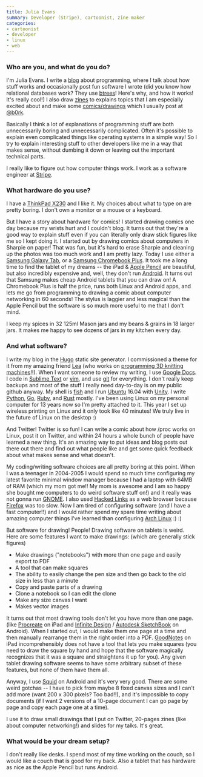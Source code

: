 ```yaml
---
title: Julia Evans
summary: Developer (Stripe), cartoonist, zine maker
categories:
- cartoonist
- developer
- linux
- web
---
```


### Who are you, and what do you do?

I'm Julia Evans. I write a [blog](http://jvns.ca/ "Julia's weblog") about programming, where I talk about how stuff works and occasionally post fun software I wrote (did you know how relational databases work? They use [btrees](http://jvns.ca/blog/2014/09/27/how-does-sqlite-work-part-1-pages/ "Julia's post on SQLite.")! Here's why, and how it works! It's really cool!) I also draw [zines](http://jvns.ca/zines/ "Julia's zines.") to explains topics that I am especially excited about and make some [comics/drawings](http://drawings.jvns.ca/ "Julia's artwork.") which I usually post at [@b0rk](https://twitter.com/b0rk "Julia's Twitter account.").

Basically I think a lot of explanations of programming stuff are both unnecessarily boring and unnecessarily complicated. Often it's possible to explain even complicated things like operating systems in a simple way! So I try to explain interesting stuff to other developers like me in a way that makes sense, without dumbing it down or leaving out the important technical parts.

I really like to figure out how computer things work. I work as a software engineer at [Stripe][].

### What hardware do you use?

I have a [ThinkPad X230][thinkpad-x230] and I like it. My choices about what to type on are pretty boring. I don't own a monitor or a mouse or a keyboard.

But I have a story about hardware for comics! I started drawing comics one day because my wrists hurt and I couldn't blog. It turns out that they're a good way to explain stuff even if you can literally only draw stick figures like me so I kept doing it. I started out by drawing comics about computers in Sharpie on paper! That was fun, but it's hard to erase Sharpie and cleaning up the photos was too much work and I am pretty lazy. Today I use either a [Samsung Galaxy Tab][galaxy-tab], or a [Samsung Chromebook Plus][chromebook-plus]. It took me a long time to find the tablet of my dreams -- the iPad & [Apple Pencil][pencil] are beautiful, but also incredibly expensive and, well, they don't run [Android][]. It turns out that Samsung makes cheap Android tablets that you can draw on! A Chromebook Plus is half the price, runs both Linux and Android apps, and lets me go from programming to drawing a comic about computer networking in 60 seconds! The stylus is laggier and less magical than the Apple Pencil but the software is so much more useful to me that I don't mind.

I keep my spices in 32 125ml Mason jars and my beans & grains in 18 larger jars. It makes me happy to see dozens of jars in my kitchen every day.

### And what software?

I write my blog in the [Hugo][] static site generator. I commissioned a theme for it from my amazing friend [Lea](http://www.instamatique.com/ "Lea's website.") (who works on [programming 3D knitting machines](https://www.youtube.com/watch?v=02h74L1PmaU "A YouTube video of Lea's StrangeLoop talk about 3D knitting machines.")!!). When I want someone to review my writing, I use [Google Docs][google-docs]. I code in [Sublime Text][sublime-text] or [vim][], and use [git][] for everything. I don't really keep backups and most of the stuff I really need day-to-day is on my public github anyway. My shell is [fish][] and I run [Ubuntu][] 16.04 with [Unity][unity.2]. I write [Python][], [Go][], [Ruby][], and [Rust][] mostly. I've been using Linux on my personal computer for 13 years now so I'm pretty attached to it. This year I set up wireless printing on Linux and it only took like 40 minutes! We truly live in the future of Linux on the desktop :)

And Twitter! Twitter is so fun! I can write a comic about how /proc works on Linux, post it on Twitter, and within 24 hours a whole bunch of people have learned a new thing. It's an amazing way to put ideas and blog posts out there out there and find out what people like and get some quick feedback about what makes sense and what doesn't.

My coding/writing software choices are all pretty boring at this point. When I was a teenager in 2004-2005 I would spend so much time configuring my latest favorite minimal window manager because I had a laptop with 64MB of RAM (which my mom got me!! My mom is awesome and I am so happy she bought me computers to do weird software stuff on!) and it really was not gonna run [GNOME][]. I also used [Hacked Links][hacked-links] as a web browser because [Firefox][] was too slow. Now I am tired of configuring software (and I have a fast computer!!) and I would rather spend my spare time writing about amazing computer things I've learned than configuring [Arch Linux][arch-linux] :) :)

But software for drawing! People! Drawing software on tablets is weird. Here are some features I want to make drawings: (which are generally stick figures)

- Make drawings ("notebooks") with more than one page and easily export to PDF
- A tool that can make squares
- The ability to easily change the pen size and then go back to the old size in less than a minute
- Copy and paste parts of a drawing
- Clone a notebook so I can edit the clone
- Make any size canvas I want
- Makes vector images

It turns out that most drawing tools don't let you have more than one page. (like [Procreate][procreate-ios] on iPad and [Infinite Design][infinite-design-android] / [Autodesk SketchBook][sketchbook-android] on Android). When I started out, I would make them one page at a time and then manually rearrange them in the right order into a PDF. [GoodNotes][goodnotes-ios] on iPad incomprehensibly does not have a tool that lets you make squares (you need to draw the square by hand and hope that the software magically recognizes that it was a square and straightens it up for you). Any given tablet drawing software seems to have some arbitrary subset of these features, but none of them have them all.

Anyway, I use [Squid][squid-android] on Android and it's very very good. There are some weird gotchas -- I have to pick from maybe 8 fixed canvas sizes and I can't add more (want 200 x 300 pixels? Too bad!!), and it's impossible to copy documents (if I want 2 versions of a 10-page document I can go page by page and copy each page one at a time).

I use it to draw small drawings that I put on Twitter, 20-pages zines (like about computer networking!) and slides for my talks. It's great.

### What would be your dream setup?

I don't really like desks. I spend most of my time working on the couch, so I would like a couch that is good for my back. Also a tablet that has hardware as nice as the Apple Pencil but runs Android.

[chromebook-plus]: https://www.samsung.com/us/computing/chromebooks/12-14/xe513c24-k01us-xe513c24-k01us/ "A 12.3 inch Chrome OS laptop."
[galaxy-tab]: https://www.samsung.com/global/microsite/galaxytab/ "An Android-based tablet."
[pencil]: https://www.fiftythree.com/pencil "An iPad stylus."
[thinkpad-x230]: https://www.amazon.com/Thinkpad-Lenovo-Ultraportable-Notebook-x230/dp/B008A115NC "A 12.5 inch PC laptop."
[android]: https://developers.google.com/android/?csw=1 "A mobile phone platform."
[arch-linux]: https://www.archlinux.org/ "A Linux distro."
[firefox]: https://www.mozilla.org/en-US/firefox/new/ "A cross-platform open-source web browser."
[fish]: http://fishshell.com/ "A command-line shell."
[git]: https://git-scm.com/ "A version control system."
[gnome]: https://www.gnome.org/ "A desktop system for *nix operating systems."
[go]: https://golang.org/ "A compiled programming language."
[goodnotes-ios]: http://www.goodnotesapp.com "A handwritten note-taking app."
[google-docs]: https://en.wikipedia.org/wiki/Google_Docs "A web-based office suite."
[hacked-links]: https://web.archive.org/web/20160221211421/http://xray.sai.msu.ru/~karpov/links-hacked/ "A fork of the Links browser."
[hugo]: https://gohugo.io/ "A static site generator."
[infinite-design-android]: https://play.google.com/store/apps/details?id=com.brakefield.idfree "A drawing app."
[procreate-ios]: https://itunes.apple.com/us/app/procreate/id425073498 "A powerful illustration app."
[python]: https://www.python.org/ "An interpreted scripting language."
[ruby]: https://www.ruby-lang.org/en/ "An interpreted scripting language."
[rust]: https://www.rust-lang.org/en-US/ "A programming language."
[sketchbook-android]: https://play.google.com/store/apps/details?id=com.adsk.sketchbook "A drawing app."
[squid-android]: https://play.google.com/store/apps/details?id=com.steadfastinnovation.android.projectpapyrus "A note-taking and drawing app."
[stripe]: https://stripe.com/ "A payment service."
[sublime-text]: http://www.sublimetext.com/ "A coder's text editor."
[ubuntu]: https://www.ubuntu.com/ "A Unix distribution."
[unity.2]: http://unity.ubuntu.com/projects/unity/ "A desktop and notebook environment."
[vim]: https://www.vim.org/ "A command-line text editor."
